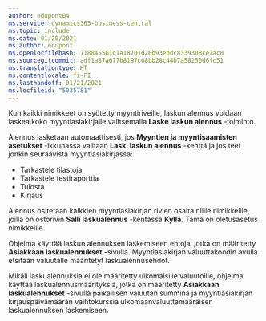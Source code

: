 ```yaml
---
author: edupont04
ms.service: dynamics365-business-central
ms.topic: include
ms.date: 01/20/2021
ms.author: edupont
ms.openlocfilehash: 718845561c1a18701d20b93ebdc8339308ce7ac8
ms.sourcegitcommit: adf1a87a677b8197c68bb28c44b7a58250d6fc51
ms.translationtype: HT
ms.contentlocale: fi-FI
ms.lasthandoff: 01/21/2021
ms.locfileid: "5035781"
---
```

Kun kaikki nimikkeet on syötetty myyntiriveille, laskun alennus voidaan laskea koko myyntiasiakirjalle valitsemalla **Laske laskun alennus** -toiminto.

Alennus lasketaan automaattisesti, jos **Myyntien ja myyntisaamisten asetukset** -ikkunassa valitaan **Lask. laskun alennus** -kenttä ja jos teet jonkin seuraavista myyntiasiakirjassa:

* Tarkastele tilastoja
* Tarkastele testiraporttia
* Tulosta
* Kirjaus

Alennus ositetaan kaikkien myyntiasiakirjan rivien osalta niille nimikkeille, joilla on ostorivin **Salli laskualennus** -kentässä **Kyllä**. Tämä on oletusasetus nimikkeille.

Ohjelma käyttää laskun alennuksen laskemiseen ehtoja, jotka on määritetty **Asiakkaan laskualennukset** -sivulla. Myyntiasiakirjan valuuttakoodin avulla etsitään valuutalle määritetyt laskualennusehdot.

Mikäli laskualennuksia ei ole määritetty ulkomaisille valuutoille, ohjelma käyttää laskualennusmäärityksiä, jotka on määritetty **Asiakkaan laskualennukset** -sivulla paikallisen valuutan summina ja myyntiasiakirjan kirjauspäivämäärän vaihtokurssia ulkomaanvaluuttamääräisen laskualennuksen laskemiseen.
